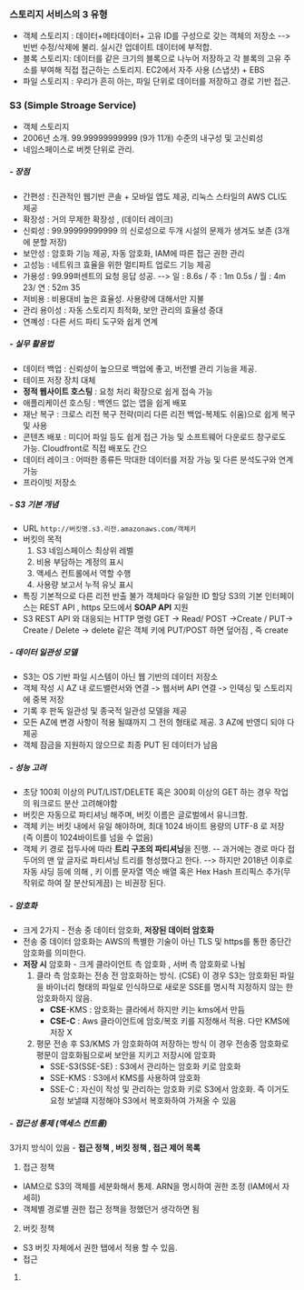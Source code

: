### 스토리지 서비스의 3 유형
- 객체 스토리지 : 데이터+메타데이터+ 고유 ID를 구성으로 갖는 객체의 저장소
--> 빈번 수정/삭제에 불리. 실시간 업데이트 데이터에 부적합.
- 블록 스토리지: 데이터를 같은 크기의 블록으로 나누어 저장하고 각 블록의 고유 주소를 부여해 직접 접근하는 스토리지. EC2에서 자주 사용 (스냅샷) + EBS
- 파일 스토리지 : 우리가 흔히 아는, 파일 단위로 데이터를 저장하고 경로 기반 접근.


### S3 (Simple Stroage Service)
- 객체 스토리지
-  2006년 소개. 99.99999999999 (9가 11개) 수준의 내구성 및 고신뢰성
- 네임스페이스로 버켓 단위로 관리.
##### - 장점
- 간편성 : 진관적인 웹기반 콘솔 + 모바일 앱도 제공, 리눅스 스타일의 AWS CLI도 제공
- 확장성 : 거의 무제한 확장성 , (데이터 레이크)
- 신뢰성 : 99.99999999999 의 신로성으로 두개 시설의 문제가 생겨도 보존 (3개에 분할 저장)
- 보안성 : 암호화 기능 제공, 자동 암호화,  IAM에 따른 접근 권한 관리
- 고성능 : 네트워크 효율을 위한 멀티파트 업로드 기능 제공
- 가용성 : 99.99퍼센트의 요청 응답 성공. --> 일 : 8.6s / 주 : 1m 0.5s / 월 : 4m 23/ 연 : 52m 35
- 저비용 : 비용대비 높은 효율성. 사용량에 대해서만 지불 
- 관리 용이성 : 자동 스토리지 최적화, 보안 관리의 효율성 증대
- 연꼐성 : 다른 서드 파티 도구와 쉽게 연계

##### - 실무 활용법
- 데이터 백업 : 신뢰성이 높으므로 백업에 좋고, 버전별 관리 기능을 제공.
- 테이프 저장 장치 대체 
- **정적 웹사이트 호스팅** : 요청 처리 확장으로 쉽게 접속 가능
- 애플리케이션 호스팅 : 백엔드 없는 앱을 쉽게 배포
- 재난 복구 : 크로스 리전 복구 전략(미리 다른 리전 백업-복제도 쉬움)으로 쉽게 복구 및 사용
- 콘텐츠 배포 : 미디어 파일 등도 쉽게 접근 가능 및 소프트웨어 다운로드 창구로도 가능. Cloudfront로 직접 배포도 간으
- 데이터 레이크 :  어떠한 종류든 막대한 데이터를 저장 가능 및 다른 분석도구와 연계 가능
- 프라이빗 저장소 

##### - S3 기본 개념
-  URL
	 `http://버킷명.s3.리전.amazonaws.com/객체키`
- 버킷의 목적
	1.  S3 네임스페이스 최상위 레벨
	2. 비용 부담하는 계정의 표시
	3. 액세스 컨트롤에서 역할 수행
	4. 사용량 보고서 누적 유닛 표시
-  특징
	 기본적으로 다른 리전 반출 불가
	 객체마다 유일한 ID 할당
	 S3의 기본 인터페이스는 REST API , https 모드에서 **SOAP API** 지원
- S3 REST API 와 대응되는  HTTP 명령
	 GET -> Read/ POST ->Create / PUT-> Create / Delete -> delete
	 같은 객체 키에 PUT/POST 하면 덮어짐 , 즉 create

##### - 데이터 일관성 모델
- S3는 OS 기반 파일 시스템이 아닌 웹 기반의 데이터 저장소 
- 객체 작성 시 AZ 내 로드밸런서와 연결 -> 웹서버 API 연결 ->  인덱싱 및 스토리지에 중복 저장
- 기록 후 판독 일관성 및 종국적 일관성 모델을 제공
- 모든 AZ에 변경 사항이 적용 될떄까지 그 전의 형태로 제공. 3 AZ에 반영디 되야 다 제공
- 객체 잠금을 지원하지 않으므로 최종 PUT 된 데이터가 남음

##### - 성능 고려
- 초당 100회 이상의 PUT/LIST/DELETE 혹은 300회 이상의 GET 하는 경우 작업의 워크로드 분산  고려해야함
- 버킷은 자동으로 파티셔닝 해주며, 버킷 이름은 글로벌에서 유니크함.
- 객체 키는 버킷 내에서 유일 해야하며, 최대 1024 바이트 용량의 UTF-8 로 저장 (즉 이름이 1024바이트를 넘을 수 없음)
- 객체 키 경로 접두사에 따라 **트리 구조의 파티셔닝**을 진행.
-- 과거에는 경로 마다 접두어의 맨 앞 글자로 파티셔닝 트리를 형성했다고 한다.
-->  하지만 2018년 이후로 자동 샤딩 등에 의해 , 키 이름 문자열 역순 배열 혹은 Hex Hash 프리픽스 추가(무작위로 하여 잘 분산되게끔) 는 비권장 된다.

##### - 암호화
- 크게 2가지 - 전송 중 데이터 암호화, **저장된 데이터 암호화**
- 전송 중 데이터 암호화는 AWS의 특별한 기술이 아닌 TLS 및 https를 통한 종단간 암호화를 의미한다.
- **저장 시** 암호화 - 크게 클라이언트 측 암호화 , 서버 측 암호화로 나뉨
	1. 클라 측 암호화는 전송 전  암호화하는 방식.  (CSE)
		 이 경우 S3는 암호화된 파일을 바이너리 형태의 파일로 인식하므로 새로운 SSE를 명시적 지정하지 않는 한 암호화하지 않음. 
		 - **CSE**-KMS : 암호화는 클라에서 하지만 키는 kms에서 만듬
		 - **CSE-C** : Aws 클라이언트에 암호/복호 키를 지정해서 적용. 다만 KMS에 저장 X
	2. 평문 전송 후 S3/KMS 가 암호화하여 저장하는 방식
			이 경우 전송중 암호화로 평문이 암호화됨으로써 보안을 지키고 저장시에 암호화
		- SSE-S3(SSE-SE) : S3에서 관리하는 암호화 키로 암호화
		- SSE-KMS : S3에서 KMS를 사용하여 암호화
		- SSE-C : 자신이 작성 및 관리하는 암호화 키로 S3에서 암호화. 즉 이거도 요청 보낼떄 지정해야 S3에서 복호화하여 가져올 수 있음

##### - 접근성 통제  (액세스 컨트롤)
 3가지 방식이 있음 - **접근 정책 , 버킷 정책 , 접근 제어 목록**
1. 접근 정책
 - IAM으로 S3의 객체를 세분화해서 통제. ARN을 명시하여 권한 조정 (IAM에서 자세히)
 - 객체별 경로별 권한 접근 정책을 정했던거 생각하면 됨
2. 버킷 정책
- S3 버킷 자체에서 권한 탭에서 적용 할 수 있음.  
- 접근   
1. 

 